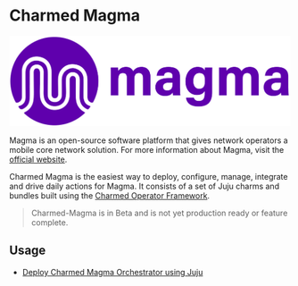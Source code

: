 # Charmed Magma 

<a href="https://www.magmacore.org/"><img src="https://raw.githubusercontent.com/magma/magma/master/docs/docusaurus/static/img/magma-logo-purple.svg" alt="Magma" width="550"></a>

Magma is an open-source software platform that gives network operators a mobile core network 
solution. For more information about Magma, visit the [official website](https://docs.magmacore.org).

Charmed Magma is the easiest way to deploy, configure, manage, integrate and drive daily actions for Magma.
It consists of a set of Juju charms and bundles built using the [Charmed Operator Framework](https://juju.is/docs/sdk).

> Charmed-Magma is in Beta and is not yet production ready or feature complete.

## Usage

- [Deploy Charmed Magma Orchestrator using Juju](https://charmhub.io/magma-orc8r)
